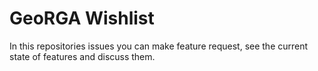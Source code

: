 # GeoRGA Wishlist

In this repositories issues you can make feature request, see the current state of features and discuss them.
